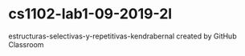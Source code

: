 # cs1102-lab1-09-2019-2l
estructuras-selectivas-y-repetitivas-kendrabernal created by GitHub Classroom
